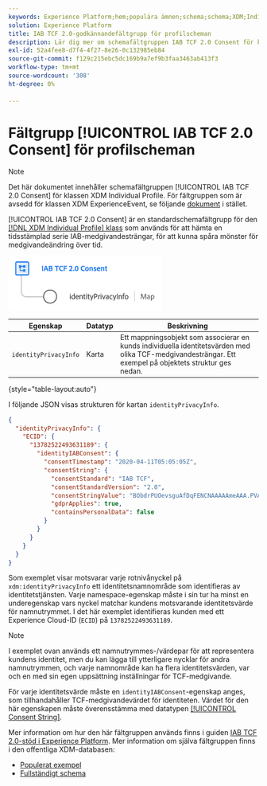 ```yaml
---
keywords: Experience Platform;hem;populära ämnen;schema;schema;XDM;Individuell profil;fält;scheman;scheman;schemadesign;fältgrupp;iab;tcf;medgivande;
solution: Experience Platform
title: IAB TCF 2.0-godkännandefältgrupp för profilscheman
description: Lär dig mer om schemafältgruppen IAB TCF 2.0 Consent för klassen XDM Individual Profile.
exl-id: 52a4fee8-d7f4-4f27-8e26-0c132985eb84
source-git-commit: f129c215ebc5dc169b9a7ef9b3faa3463ab413f3
workflow-type: tm+mt
source-wordcount: '308'
ht-degree: 0%

---
```


# Fältgrupp [!UICONTROL IAB TCF 2.0 Consent] för profilscheman

>[!NOTE]
>
>Det här dokumentet innehåller schemafältgruppen [!UICONTROL IAB TCF 2.0 Consent] för klassen XDM Individual Profile. För fältgruppen som är avsedd för klassen XDM ExperienceEvent, se följande [dokument](../event/iab.md) i stället.

[!UICONTROL IAB TCF 2.0 Consent] är en standardschemafältgrupp för den [[!DNL XDM Individual Profile] klass](../../classes/individual-profile.md) som används för att hämta en tidsstämplad serie IAB-medgivandesträngar, för att kunna spåra mönster för medgivandeändring över tid.

![](../../images/field-groups/iab-profile.png)

| Egenskap | Datatyp | Beskrivning |
| --- | --- | --- |
| `identityPrivacyInfo` | Karta | Ett mappningsobjekt som associerar en kunds individuella identitetsvärden med olika TCF-medgivandesträngar. Ett exempel på objektets struktur ges nedan. |

{style="table-layout:auto"}

I följande JSON visas strukturen för kartan `identityPrivacyInfo`.

```json
{
  "identityPrivacyInfo": {
    "ECID": {
      "13782522493631189": {
        "identityIABConsent": {
          "consentTimestamp": "2020-04-11T05:05:05Z",
          "consentString": {
            "consentStandard": "IAB TCF",
            "consentStandardVersion": "2.0",
            "consentStringValue": "BObdrPUOevsguAfDqFENCNAAAAAmeAAA.PVAfDObdrA.DqFENCAmeAENCDA",
            "gdprApplies": true,
            "containsPersonalData": false
          }
        }
      }
    }
  }
}
```

Som exemplet visar motsvarar varje rotnivånyckel på `xdm:identityPrivacyInfo` ett identitetsnamnområde som identifieras av identitetstjänsten. Varje namespace-egenskap måste i sin tur ha minst en underegenskap vars nyckel matchar kundens motsvarande identitetsvärde för namnutrymmet. I det här exemplet identifieras kunden med ett Experience Cloud-ID (`ECID`) på `13782522493631189`.

>[!NOTE]
>
>I exemplet ovan används ett namnutrymmes-/värdepar för att representera kundens identitet, men du kan lägga till ytterligare nycklar för andra namnutrymmen, och varje namnområde kan ha flera identitetsvärden, var och en med sin egen uppsättning inställningar för TCF-medgivande.

För varje identitetsvärde måste en `identityIABConsent`-egenskap anges, som tillhandahåller TCF-medgivandevärdet för identiteten. Värdet för den här egenskapen måste överensstämma med datatypen [[!UICONTROL Consent String] &#x200B;](../../data-types/consent-string.md).

Mer information om hur den här fältgruppen används finns i guiden [IAB TCF 2.0-stöd i Experience Platform](../../../landing/governance-privacy-security/consent/iab/overview.md). Mer information om själva fältgruppen finns i den offentliga XDM-databasen:

* [Populerat exempel](https://github.com/adobe/xdm/blob/master/components/fieldgroups/profile/profile-privacy.example.1.json)
* [Fullständigt schema](https://github.com/adobe/xdm/blob/master/components/fieldgroups/profile/profile-privacy.schema.json)
